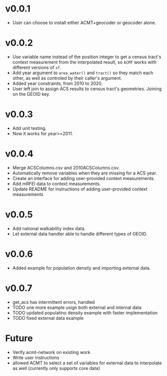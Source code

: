 v0.0.1
=====
* User can choose to install either ACMT+geocoder or geocoder alone.

v0.0.2
=====
* Use variable name instead of the position integer to get a census tract's context measurement from the interpolated result, so `ACMT` works with different versions of `sf`.
* Add year argument to `area_water()` and `tract()` so they match each other, as well as controled by their caller's argument.
* Added year constraints, from 2010 to 2020. 
* User left join to assign ACS results to census tract's geometries. Joining on the GEOID key.

v0.0.3
=====
* Add unit testing.
* Now it works for year>=2011.

v0.0.4
=====
* Merge ACSColumns.csv and 2010ACSColumns.csv.
* Automatically remove variables when they are missing for a ACS year.
* Create an interface for adding user-provided context measurements.
* Add mRFEI data to context measurements.
* Update README for instructions of adding user-provided context measurements

v0.0.5
=====
* Add national walkability index data.
* Let external data handler able to handle different types of GEOID.

v0.0.6
=====
* Added example for population density and importing external data.

v0.0.7
=====
* get_acs has intermittent errors, handled
* TODO one more example usign both external and internal data
* TODO updated populatino density example with faster implementation
* TODO fixed external data example

Future
=====
* Verify acmt-network on existing work
* Write user instructions
* allowed ACMT to select a set of variables for external data to interpolate as well (currently only supports core data)